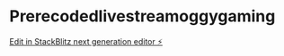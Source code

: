 # Prerecodedlivestreamoggygaming

[Edit in StackBlitz next generation editor ⚡️](https://stackblitz.com/~/github.com/jhasarban96/Prerecodedlivestreamoggygaming)